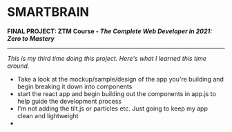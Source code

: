 # SMARTBRAIN

**FINAL PROJECT: ZTM Course - _The Complete Web Developer in 2021: Zero to Mastery_**

---

_This is my third time doing this project. Here's what I learned this time around._

- Take a look at the mockup/sample/design of the app you're building and begin breaking it down into components
- start the react app and begin building out the components in app.js to help guide the development process
- I'm not adding the tilt.js or particles etc. Just going to keep my app clean and lightweight
-
